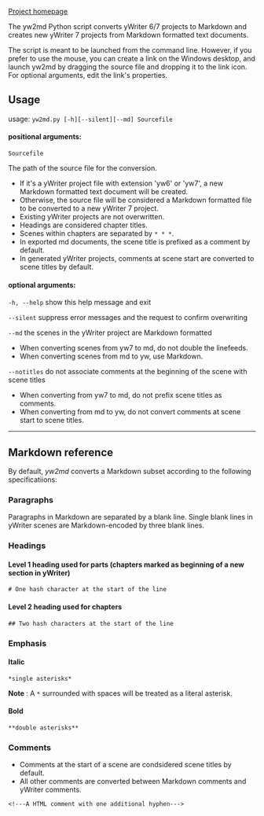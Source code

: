 [Project homepage](https://peter88213.github.io/yw2md)


The yw2md Python script converts yWriter 6/7 projects to Markdown 
and creates new yWriter 7 projects from Markdown formatted text documents.

The script is meant to be launched from the command line. However, 
if you prefer to use the mouse, you can create a link on the Windows 
desktop, and launch yw2md by dragging the source file and dropping 
it to the link icon. For optional arguments, edit the link's properties.


## Usage
usage: `yw2md.py [-h][--silent][--md] Sourcefile`

#### positional arguments:

`Sourcefile` 

The path of the source file for the conversion. 

* If it's a yWriter project file with extension 'yw6' or 'yw7', 
a new Markdown formatted text document will be created.
* Otherwise, the source file will be considered a Markdown formatted file 
to be converted to a new yWriter 7 project. 
* Existing yWriter projects are not overwritten.
* Headings are considered chapter titles. 
* Scenes within chapters are separated by `* * *`. 
* In exported md documents, the scene title is prefixed as a comment by default.
* In generated yWriter projects, comments at scene start are converted to scene titles by default.


#### optional arguments:

`-h, --help`  show this help message and exit

`--silent`  suppress error messages and the request to confirm overwriting

`--md`  the scenes in the yWriter project are Markdown formatted

* When converting scenes from yw7 to md, do not double the linefeeds.
* When converting scenes from md to yw, use Markdown.

`--notitles`  do not associate comments at the beginning of the scene with scene titles

* When converting from yw7 to md, do not prefix scene titles as comments.
* When converting from md to yw, do not convert comments at scene start to scene titles.

- - -

## Markdown reference

By default,  _yw2md_  converts a Markdown subset according to the following specificatiions:

### Paragraphs

Paragraphs in Markdown are separated by a blank line.
Single blank lines in yWriter scenes are Markdown-encoded by three blank lines.

### Headings

#### Level 1 heading used for parts (chapters marked as  beginning of a new section in yWriter)
`# One hash character at the start of the line`

#### Level 2 heading used for chapters
`## Two hash characters at the start of the line`

### Emphasis

#### Italic 
`*single asterisks*`

__Note__ : A `*` surrounded with spaces will be treated as a literal asterisk.

#### Bold 
`**double asterisks**`

### Comments

* Comments at the start of a scene are condsidered scene titles by default.
* All other comments are converted between Markdown comments and yWriter comments.

`<!---A HTML comment with one additional hyphen--->`

